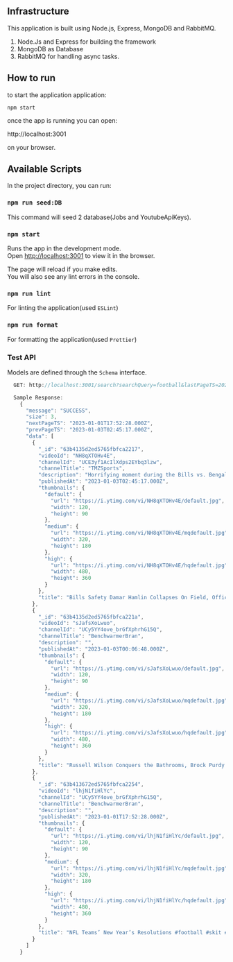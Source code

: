 ## Infrastructure

This application is built using Node.js, Express, MongoDB and RabbitMQ.
  1. Node.Js and Express for building the framework
  2. MongoDB as Database
  3. RabbitMQ for handling async tasks.

## How to run

to start the application application:

`npm start`

once the app is running you can open:

http://localhost:3001

on your browser.

## Available Scripts

In the project directory, you can run:

### `npm run seed:DB`

This command will seed 2 database(Jobs and YoutubeApiKeys).

### `npm start`

Runs the app in the development mode.\
Open [http://localhost:3001](http://localhost:3001) to view it in the browser.

The page will reload if you make edits.\
You will also see any lint errors in the console.

### `npm run lint`

For linting the application(used `ESLint`)

### `npm run format`

For formatting the application(used `Prettier`)


### Test API

Models are defined through the `Schema` interface.

```js
  GET: http://localhost:3001/search?searchQuery=football&lastPageTS=2023-01-03T02:46:36.000Z&pageLimit=3&pageDirection=1&sortBy=-publishedAt

  Sample Response: 
    {
      "message": "SUCCESS",
      "size": 3,
      "nextPageTS": "2023-01-01T17:52:28.000Z",
      "prevPageTS": "2023-01-03T02:45:17.000Z",
      "data": [
        {
          "_id": "63b4135d2ed5765fbfca2217",
          "videoId": "NH8qXTOHv4E",
          "channelId": "UCE3yf1AcIlXdps2EYbq3lzw",
          "channelTitle": "TMZSports",
          "description": "Horrifying moment during the Bills vs. Bengals game on \"Monday Night Football\" -- Buffalo safety Damar Hamlin collapsed at the ...",
          "publishedAt": "2023-01-03T02:45:17.000Z",
          "thumbnails": {
            "default": {
              "url": "https://i.ytimg.com/vi/NH8qXTOHv4E/default.jpg",
              "width": 120,
              "height": 90
            },
            "medium": {
              "url": "https://i.ytimg.com/vi/NH8qXTOHv4E/mqdefault.jpg",
              "width": 320,
              "height": 180
            },
            "high": {
              "url": "https://i.ytimg.com/vi/NH8qXTOHv4E/hqdefault.jpg",
              "width": 480,
              "height": 360
            }
          },
          "title": "Bills Safety Damar Hamlin Collapses On Field, Officials Administer Emergency CPR | TMZ Sports"
        },
        {
          "_id": "63b4135d2ed5765fbfca221a",
          "videoId": "sJafsXoLwuo",
          "channelId": "UCy5YY4ove_brGfXphrhG15Q",
          "channelTitle": "BenchwarmerBran",
          "description": "",
          "publishedAt": "2023-01-03T00:06:48.000Z",
          "thumbnails": {
            "default": {
              "url": "https://i.ytimg.com/vi/sJafsXoLwuo/default.jpg",
              "width": 120,
              "height": 90
            },
            "medium": {
              "url": "https://i.ytimg.com/vi/sJafsXoLwuo/mqdefault.jpg",
              "width": 320,
              "height": 180
            },
            "high": {
              "url": "https://i.ytimg.com/vi/sJafsXoLwuo/hqdefault.jpg",
              "width": 480,
              "height": 360
            }
          },
          "title": "Russell Wilson Conquers the Bathrooms, Brock Purdy Stays Undefeated #nfl #football #qbclub #sports"
        },
        {
          "_id": "63b413672ed5765fbfca2254",
          "videoId": "lhjN1fiHlYc",
          "channelId": "UCy5YY4ove_brGfXphrhG15Q",
          "channelTitle": "BenchwarmerBran",
          "description": "",
          "publishedAt": "2023-01-01T17:52:28.000Z",
          "thumbnails": {
            "default": {
              "url": "https://i.ytimg.com/vi/lhjN1fiHlYc/default.jpg",
              "width": 120,
              "height": 90
            },
            "medium": {
              "url": "https://i.ytimg.com/vi/lhjN1fiHlYc/mqdefault.jpg",
              "width": 320,
              "height": 180
            },
            "high": {
              "url": "https://i.ytimg.com/vi/lhjN1fiHlYc/hqdefault.jpg",
              "width": 480,
              "height": 360
            }
          },
          "title": "NFL Teams’ New Year’s Resolutions #football #skit #sports"
        }
      ]
    }
```





